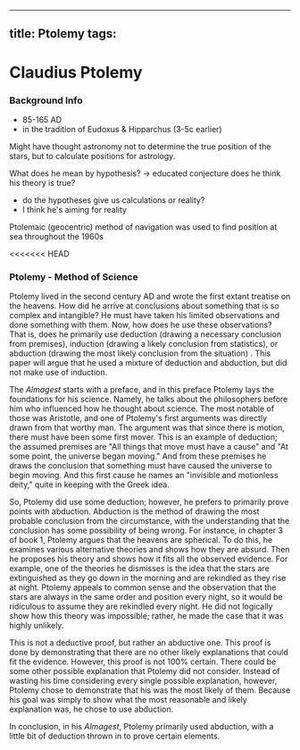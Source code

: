 
---
title: Ptolemy
tags: 
---

# Claudius Ptolemy
### Background Info
- 85-165 AD
- in the tradition of Eudoxus & Hipparchus (3-5c earlier)


Might have thought astronomy not to determine the true position of the stars, but to calculate positions for astrology.

What does he mean by hypothesis? -> educated conjecture
does he think his theory is true?
- do the hypotheses give us calculations or reality?
- I think he's aiming for reality

Ptolemaic (geocentric) method of navigation was used to find position at sea throughout the 1960s



<<<<<<< HEAD
### Ptolemy - Method of Science
Ptolemy lived in the second century AD and wrote the first extant treatise on the heavens. How did he arrive at conclusions about something that is so complex and intangible? He must have taken his limited observations and done something with them. Now, how does he use these observations? That is, does he primarily use deduction (drawing a necessary conclusion from premises), induction (drawing a likely conclusion from statistics), or abduction (drawing the most likely conclusion from the situation) . This paper will argue that he used a mixture of deduction and abduction, but did not make use of induction.

The *Almagest* starts with a preface, and in this preface Ptolemy lays the foundations for his science. Namely, he talks about the philosophers before him who influenced how he thought about science. The most notable of those was Aristotle, and one of Ptolemy's first arguments was directly drawn from that worthy man. The argument was that since there is motion, there must have been some first mover. This is an example of deduction; the assumed premises are "All things that move must have a cause" and "At some point, the universe began moving." And from these premises he draws the conclusion that something must have caused the universe to begin moving. And this first cause he names an "invisible and motionless deity," quite in keeping with the Greek idea. 

So, Ptolemy did use some deduction; however, he prefers to primarily prove points with abduction. Abduction is the method of drawing the most probable conclusion from the circumstance, with the understanding that the conclusion has some possibility of being wrong. For instance, in chapter 3 of book 1, Ptolemy argues that the heavens are spherical. To do this, he examines various alternative theories and shows how they are absurd. Then he proposes his theory and shows how it fits all the observed evidence. For example, one of the theories he dismisses is the idea that the stars are extinguished as they go down in the morning and are rekindled as they rise at night. Ptolemy appeals to common sense and the observation that the stars are always in the same order and position every night, so it would be ridiculous to assume they are rekindled every night. He did not logically show how this theory was impossible; rather, he made the case that it was highly unlikely. 

This is not a deductive proof, but rather an abductive one. This proof is done by demonstrating that there are no other likely explanations that could fit the evidence. However, this proof is not 100% certain. There could be some other possible explanation that Ptolemy did not consider. Instead of wasting his time considering every single possible explanation, however, Ptolemy chose to demonstrate that his was the most likely of them. Because his goal was simply to show what the most reasonable and likely explanation was, he chose to use abduction.

In conclusion, in his *Almagest*, Ptolemy primarily used abduction, with a little bit of deduction thrown in to prove certain elements. 


